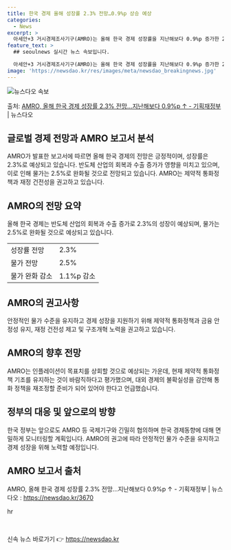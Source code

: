 ```yaml
---
title: 한국 경제 올해 성장률 2.3% 전망…0.9%p 상승 예상
categories:
  - News
excerpt: >
  아세안+3 거시경제조사기구(AMRO)는 올해 한국 경제 성장률을 지난해보다 0.9%p 증가한 2.3%로 전망…
feature_text: >
  ## seoulnews 실시간 뉴스 속보입니다.

  아세안+3 거시경제조사기구(AMRO)는 올해 한국 경제 성장률을 지난해보다 0.9%p 증가한 2.3%로 전망…
image: 'https://newsdao.kr/res/images/meta/newsdao_breakingnews.jpg'
---
```


![뉴스다오 속보](https://newsdao.kr/res/images/meta/newsdao_breakingnews.jpg)

<p>출처: <a href="https://newsdao.kr/3670" rel="dofollow">AMRO, 올해 한국 경제 성장률 2.3% 전망…지난해보다 0.9%p ↑ - 기획재정부</a> | 뉴스다오</p>

<h2 data-ke-size="size26">글로벌 경제 전망과 AMRO 보고서 분석</h2>
<p data-ke-size="size16">AMRO가 발표한 보고서에 따르면 올해 한국 경제의 전망은 긍정적이며, 성장률은 2.3%로 예상되고 있습니다. 반도체 산업의 회복과 수출 증가가 영향을 미치고 있으며, 이로 인해 물가는 2.5%로 완화될 것으로 전망되고 있습니다. AMRO는 제약적 통화정책과 재정 건전성을 권고하고 있습니다.</p>

<h2 data-ke-size="size26">AMRO의 전망 요약</h2>
<p data-ke-size="size16">올해 한국 경제는 반도체 산업의 회복과 수출 증가로 2.3%의 성장이 예상되며, 물가는 2.5%로 완화될 것으로 예상되고 있습니다.</p>
<table>
  <tr>
    <td>성장률 전망</td>
    <td>2.3%</td>
  </tr>
  <tr>
    <td>물가 전망</td>
    <td>2.5%</td>
  </tr>
  <tr>
    <td>물가 완화 감소</td>
    <td>1.1%p 감소</td>
  </tr>
</table>

<h2 data-ke-size="size26">AMRO의 권고사항</h2>
<p data-ke-size="size16">안정적인 물가 수준을 유지하고 경제 성장을 지원하기 위해 제약적 통화정책과 금융 안정성 유지, 재정 건전성 제고 및 구조개혁 노력을 권고하고 있습니다.</p>

<h2 data-ke-size="size26">AMRO의 향후 전망</h2>
<p data-ke-size="size16">AMRO는 인플레이션이 목표치를 상회할 것으로 예상되는 가운데, 현재 제약적 통화정책 기조를 유지하는 것이 바람직하다고 평가했으며, 대외 경제의 불확실성을 감안해 통화 정책을 재조정할 준비가 되어 있어야 한다고 언급했습니다.</p>

<h2 data-ke-size="size26">정부의 대응 및 앞으로의 방향</h2>
<p data-ke-size="size16">한국 정부는 앞으로도 AMRO 등 국제기구와 긴밀히 협의하며 한국 경제동향에 대해 면밀하게 모니터링할 계획입니다. AMRO의 권고에 따라 안정적인 물가 수준을 유지하고 경제 성장을 위해 노력할 예정입니다.</p>

<h2 data-ke-size="size26">AMRO 보고서 출처</h2>
<p data-ke-size="size16">AMRO, 올해 한국 경제 성장률 2.3% 전망…지난해보다 0.9%p ↑ - 기획재정부 | 뉴스다오 : <a href="https://newsdao.kr/3670">https://newsdao.kr/3670</a></p>
hr
<p data-ke-size="size16">&nbsp;</p> 

신속 뉴스 바로가기 👉 <a href="https://newsdao.kr" rel="dofollow">https://newsdao.kr</a>



